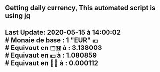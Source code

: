 ## Getting daily currency, This automated script is using [jq](https://stedolan.github.io/jq/)
## Last Update:  2020-05-15 à 14:00:02 </br># Monaie de base : 1 "EUR" 💶 </br> # Equivaut en 🇹🇳 à :  3.138003 </br> # Equivaut en 💵 à : 1.080859</br> # Equivaut en 🐱‍💻 à :  0.000112
